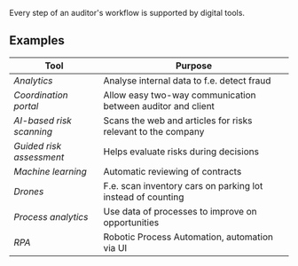 Every step of an auditor's workflow is supported by digital tools.
## Examples
| Tool | Purpose |
| ---- | ---- |
| *Analytics* | Analyse internal data to f.e. detect fraud |
| *Coordination portal* | Allow easy two-way communication between auditor and client |
| *AI-based risk scanning* | Scans the web and articles for risks relevant to the company |
| *Guided risk assessment* | Helps evaluate risks during decisions |
| *Machine learning* | Automatic reviewing of contracts |
| *Drones* | F.e. scan inventory cars on parking lot instead of counting |
| *Process analytics* | Use data of processes to improve on opportunities |
| *RPA* | Robotic Process Automation, automation via UI |